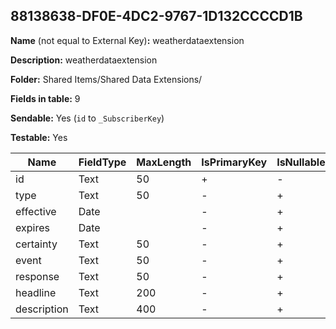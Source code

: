 ## 88138638-DF0E-4DC2-9767-1D132CCCCD1B

**Name** (not equal to External Key)**:** weatherdataextension

**Description:** weatherdataextension

**Folder:** Shared Items/Shared Data Extensions/

**Fields in table:** 9

**Sendable:** Yes (`id` to `_SubscriberKey`)

**Testable:** Yes

| Name | FieldType | MaxLength | IsPrimaryKey | IsNullable | DefaultValue |
| --- | --- | --- | --- | --- | --- |
| id | Text | 50 | + | - |  |
| type | Text | 50 | - | + |  |
| effective | Date |  | - | + |  |
| expires | Date |  | - | + |  |
| certainty | Text | 50 | - | + |  |
| event | Text | 50 | - | + |  |
| response | Text | 50 | - | + |  |
| headline | Text | 200 | - | + |  |
| description | Text | 400 | - | + |  |
